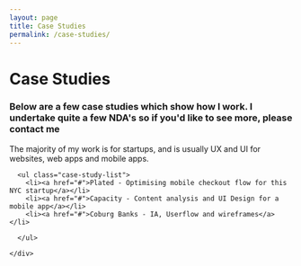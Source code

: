 ```yaml
---
layout: page
title: Case Studies
permalink: /case-studies/
---
```


<div class="case-studies">
  <div class="page-content">
    <div class="wrapper">
      <div class="half page-heading">
        <h1>Case Studies</h1>
        <h3>Below are a few case studies which show how I work. I undertake quite a few NDA's so if you'd like to see more, please contact me</h3>
        <p>The majority of my work is for startups, and is usually UX and UI for websites, web apps and mobile apps. </p>
      </div>
    </div>
  </div>

  <div class="page-content">
    <div class="wrapper">

      <ul class="case-study-list">
        <li><a href="#">Plated - Optimising mobile checkout flow for this NYC startup</a></li>
        <li><a href="#">Capacity - Content analysis and UI Design for a mobile app</a></li>
        <li><a href="#">Coburg Banks - IA, Userflow and wireframes</a></li>

      </ul>

    </div>
  </div>

</div>  
